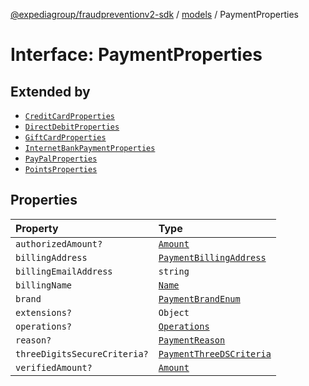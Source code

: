 [@expediagroup/fraudpreventionv2-sdk](../../index.md) / [models](../index.md) / PaymentProperties

# Interface: PaymentProperties

## Extended by

- [`CreditCardProperties`](CreditCardProperties.md)
- [`DirectDebitProperties`](DirectDebitProperties.md)
- [`GiftCardProperties`](GiftCardProperties.md)
- [`InternetBankPaymentProperties`](InternetBankPaymentProperties.md)
- [`PayPalProperties`](PayPalProperties.md)
- [`PointsProperties`](PointsProperties.md)

## Properties

| Property | Type |
| :------ | :------ |
| `authorizedAmount?` | [`Amount`](../classes/Amount.md) |
| `billingAddress` | [`PaymentBillingAddress`](../classes/PaymentBillingAddress.md) |
| `billingEmailAddress` | `string` |
| `billingName` | [`Name`](../classes/Name.md) |
| `brand` | [`PaymentBrandEnum`](../type-aliases/PaymentBrandEnum.md) |
| `extensions?` | `Object` |
| `operations?` | [`Operations`](../classes/Operations.md) |
| `reason?` | [`PaymentReason`](../type-aliases/PaymentReason.md) |
| `threeDigitsSecureCriteria?` | [`PaymentThreeDSCriteria`](../classes/PaymentThreeDSCriteria.md) |
| `verifiedAmount?` | [`Amount`](../classes/Amount.md) |
